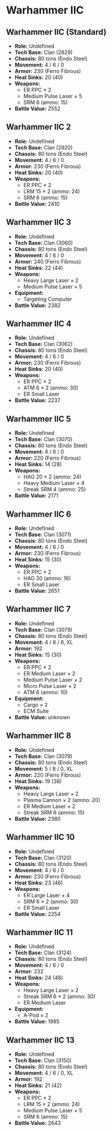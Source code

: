 # Warhammer IIC
## Warhammer IIC (Standard)
- **Role:** Undefined
- **Tech Base:** Clan (2829)
- **Chassis:** 80 tons (Endo Steel)
- **Movement:** 4 / 6 / 0
- **Armor:** 230 (Ferro Fibrous)
- **Heat Sinks:** 20 (40)
- **Weapons:**
  - ER PPC × 2
  - Medium Pulse Laser × 5
  - SRM 6 (ammo: 15)
- **Battle Value:** 2552

## Warhammer IIC 2
- **Role:** Undefined
- **Tech Base:** Clan (2920)
- **Chassis:** 80 tons (Endo Steel)
- **Movement:** 4 / 6 / 0
- **Armor:** 230 (Ferro Fibrous)
- **Heat Sinks:** 20 (40)
- **Weapons:**
  - ER PPC × 2
  - LRM 15 × 2 (ammo: 24)
  - SRM 6 (ammo: 15)
- **Battle Value:** 2410

## Warhammer IIC 3
- **Role:** Undefined
- **Tech Base:** Clan (3060)
- **Chassis:** 80 tons (Endo Steel)
- **Movement:** 4 / 6 / 0
- **Armor:** 240 (Ferro Fibrous)
- **Heat Sinks:** 22 (44)
- **Weapons:**
  - Heavy Large Laser × 2
  - Medium Pulse Laser × 5
- **Equipment:**
  - Targeting Computer
- **Battle Value:** 2382

## Warhammer IIC 4
- **Role:** Undefined
- **Tech Base:** Clan (3062)
- **Chassis:** 80 tons (Endo Steel)
- **Movement:** 4 / 6 / 0
- **Armor:** 230 (Ferro Fibrous)
- **Heat Sinks:** 20 (40)
- **Weapons:**
  - ER PPC × 2
  - ATM 6 × 2 (ammo: 30)
  - ER Small Laser
- **Battle Value:** 2237

## Warhammer IIC 5
- **Role:** Undefined
- **Tech Base:** Clan (3070)
- **Chassis:** 80 tons (Endo Steel)
- **Movement:** 4 / 6 / 0
- **Armor:** 220 (Ferro Fibrous)
- **Heat Sinks:** 14 (28)
- **Weapons:**
  - HAG 20 × 2 (ammo: 24)
  - Heavy Medium Laser × 4
  - Streak SRM 4 (ammo: 25)
- **Battle Value:** 2171

## Warhammer IIC 6
- **Role:** Undefined
- **Tech Base:** Clan (3071)
- **Chassis:** 80 tons (Endo Steel)
- **Movement:** 4 / 6 / 0
- **Armor:** 230 (Ferro Fibrous)
- **Heat Sinks:** 15 (30)
- **Weapons:**
  - ER PPC × 2
  - HAG 30 (ammo: 16)
  - ER Small Laser
- **Battle Value:** 2651

## Warhammer IIC 7
- **Role:** Undefined
- **Tech Base:** Clan (3079)
- **Chassis:** 80 tons (Endo Steel)
- **Movement:** 4 / 6 / 6, XL
- **Armor:** 192
- **Heat Sinks:** 15 (30)
- **Weapons:**
  - ER PPC × 2
  - ER Medium Laser × 2
  - Medium Pulse Laser × 2
  - Micro Pulse Laser × 2
  - ATM 6 (ammo: 10)
- **Equipment:**
  - Cargo × 2
  - ECM Suite
- **Battle Value:** unknown

## Warhammer IIC 8
- **Role:** Undefined
- **Tech Base:** Clan (3079)
- **Chassis:** 80 tons (Endo Steel)
- **Movement:** 5 / 8 / 0, XL
- **Armor:** 220 (Ferro Fibrous)
- **Heat Sinks:** 19 (38)
- **Weapons:**
  - Heavy Large Laser × 2
  - Plasma Cannon × 2 (ammo: 20)
  - ER Medium Laser × 2
  - Streak SRM 6 (ammo: 15)
- **Battle Value:** 2360

## Warhammer IIC 10
- **Role:** Undefined
- **Tech Base:** Clan (3120)
- **Chassis:** 80 tons (Endo Steel)
- **Movement:** 4 / 6 / 0
- **Armor:** 230 (Ferro Fibrous)
- **Heat Sinks:** 23 (46)
- **Weapons:**
  - ER Large Laser × 4
  - SRM 6 × 2 (ammo: 30)
  - ER Small Laser
- **Battle Value:** 2254

## Warhammer IIC 11
- **Role:** Undefined
- **Tech Base:** Clan (3124)
- **Chassis:** 80 tons (Endo Steel)
- **Movement:** 4 / 6 / 0
- **Armor:** 232
- **Heat Sinks:** 24 (48)
- **Weapons:**
  - Heavy Large Laser × 2
  - Streak SRM 6 × 2 (ammo: 30)
  - ER Medium Laser
- **Equipment:**
  - A-Pod × 2
- **Battle Value:** 1985

## Warhammer IIC 13
- **Role:** Undefined
- **Tech Base:** Clan (3150)
- **Chassis:** 80 tons (Endo Steel)
- **Movement:** 4 / 6 / 0, XL
- **Armor:** 192
- **Heat Sinks:** 21 (42)
- **Weapons:**
  - ER PPC × 2
  - LRM 15 × 2 (ammo: 24)
  - Medium Pulse Laser × 5
  - SRM 6 (ammo: 15)
- **Battle Value:** 2643

